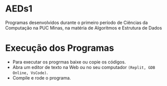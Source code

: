 # AEDs1
Programas desenvolvidos durante o primeiro período de Ciências da Computação na PUC Minas, na matéria de Algoritmos e Estrutura de Dados

# Execução dos Programas
- Para executar os progrmas baixe ou copie os códigos.
- Abra um editor de texto na Web ou no seu computador `(Replit, GDB Online, VsCode)`.
- Compile e rode o programa.
